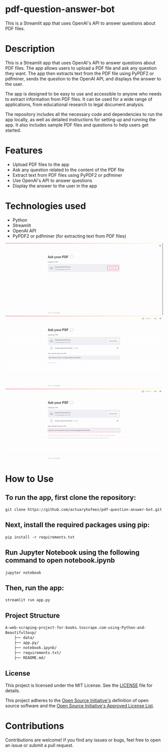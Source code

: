 # pdf-question-answer-bot
This is a Streamlit app that uses OpenAI's API to answer questions about PDF files.

# Description

This is a Streamlit app that uses OpenAI's API to answer questions about PDF files. The app allows users to upload a PDF file and ask any question they want. The app then extracts text from the PDF file using PyPDF2 or pdfminer, sends the question to the OpenAI API, and displays the answer to the user.

The app is designed to be easy to use and accessible to anyone who needs to extract information from PDF files. It can be used for a wide range of applications, from educational research to legal document analysis.

The repository includes all the necessary code and dependencies to run the app locally, as well as detailed instructions for setting up and running the app. It also includes sample PDF files and questions to help users get started.

# Features
* Upload PDF files to the app
* Ask any question related to the content of the PDF file
* Extract text from PDF files using PyPDF2 or pdfminer
* Use OpenAI's API to answer questions
* Display the answer to the user in the app
# Technologies used
* Python
* Streamlit
* OpenAI API
* PyPDF2 or pdfminer (for extracting text from PDF files)

![GIF 1](./data/gif1.gif)
![GIF 2](./data/gif2.gif)
![GIF 3](./data/gif3.gif)

# How to Use
## To run the app, first clone the repository:
    git clone https://github.com/actuaryhafeez/pdf-question-answer-bot.git
## Next, install the required packages using pip:
    pip install -r requirements.txt
## Run Jupyter Notebook using the following command to open notebook.ipynb
    jupyter notebook
    
## Then, run the app:
    streamlit run app.py

## Project Structure 

    A-web-scraping-project-for-books.toscrape.com-using-Python-and-BeautifulSoup/
        ├── data/
        ├── app.py/
        ├── notebook.ipynb/
        ├── requirements.txt/
        ├── README.md/

## License

This project is licensed under the MIT License. See the [LICENSE](LICENSE) file for details.

This project adheres to the [Open Source Initiative's](https://opensource.org) definition of open source software and the [Open Source Initiative's Approved License List](https://opensource.org/licenses/alphabetical).

# Contributions
Contributions are welcome! If you find any issues or bugs, feel free to open an issue or submit a pull request.
